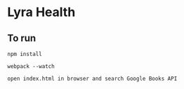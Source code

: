 # Lyra Health

## To run

`npm install`

`webpack --watch`

`open index.html in browser and search Google Books API`